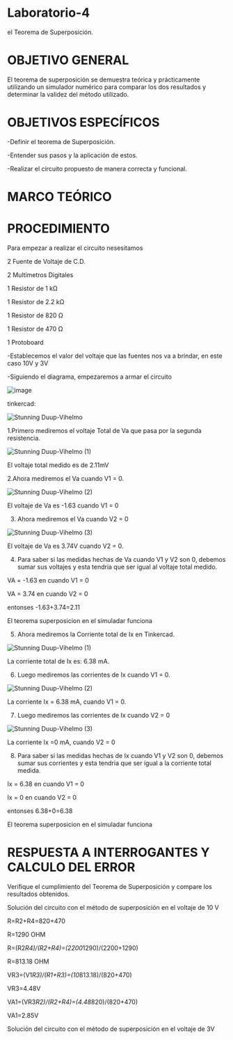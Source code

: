 # Laboratorio-4
 el Teorema de Superposición.

# OBJETIVO GENERAL

El teorema de superposición se demuestra teórica y prácticamente utilizando un simulador numérico para comparar los dos resultados y determinar la validez del método utilizado.

# OBJETIVOS ESPECÍFICOS

-Definir el teorema de Superposición.

-Entender sus pasos y la aplicación de estos.

-Realizar el circuito propuesto de manera correcta y funcional.

# MARCO TEÓRICO

# PROCEDIMIENTO

Para empezar a realizar el circuito nesesitamos

2 Fuente de Voltaje de C.D.

2 Multímetros Digitales

1 Resistor de 1 kΩ

1 Resistor de 2.2 kΩ

1 Resistor de 820 Ω

1 Resistor de 470 Ω

1 Protoboard

-Establecemos el valor del voltaje que las fuentes nos va a brindar, en este caso 10V y 3V

-Siguiendo el diagrama, empezaremos a armar el circuito

![image](https://user-images.githubusercontent.com/116819463/209029232-70389e78-1f9b-4cad-b2e6-ab6df936b5d5.png)

tinkercad:

![Stunning Duup-Vihelmo](https://user-images.githubusercontent.com/116819463/209029403-e5134da2-0eda-4be1-8152-330cab89d920.png)

1.Primero mediremos el voltaje Total de Va que pasa por la segunda resistencia.

![Stunning Duup-Vihelmo (1)](https://user-images.githubusercontent.com/116819463/209030629-9cd52cb3-6ada-463e-bad2-baec43853a4e.png)

El voltaje total medido es de 2.11mV

2.Ahora mediremos el Va cuando V1 = 0.

![Stunning Duup-Vihelmo (2)](https://user-images.githubusercontent.com/116819463/209031102-feb17dc3-4168-4047-bfcb-d754df5a3b6f.png)


El voltaje de Va es -1.63 cuando V1 = 0

3. Ahora mediremos el Va cuando V2 = 0

![Stunning Duup-Vihelmo (3)](https://user-images.githubusercontent.com/116819463/209031063-2d36b1cb-aeca-48e5-93ab-fae373949f25.png)

El voltaje de Va es 3.74V cuando V2 = 0.

4. Para saber si las medidas hechas de Va cuando V1 y V2 son 0, debemos sumar sus voltajes y esta tendria que ser igual al voltaje total medido.

VA = -1.63 en cuando V1 = 0

VA = 3.74 en cuando V2 = 0

entonses -1.63+3.74=2.11

El teorema superposicion en el simuladar funciona

5. Ahora mediremos la Corriente total de Ix en Tinkercad.

![Stunning Duup-Vihelmo (1)](https://user-images.githubusercontent.com/116819463/209030654-aa8fc704-4640-4738-8707-171c2315c033.png)

La corriente total de Ix es: 6.38 mA.

6. Luego mediremos las corrientes de Ix cuando V1 = 0.

![Stunning Duup-Vihelmo (2)](https://user-images.githubusercontent.com/116819463/209031107-427c5745-e639-4a7f-8a63-080b851a076d.png)

La corriente Ix = 6.38 mA, cuando V1 = 0.

7. Luego mediremos las corrientes de Ix cuando V2 = 0

![Stunning Duup-Vihelmo (3)](https://user-images.githubusercontent.com/116819463/209031032-2a0f3a69-ae23-45b3-92b8-817ca569156d.png)

La corriente Ix =0 mA, cuando V2 = 0

8. Para saber si las medidas hechas de Ix cuando V1 y V2 son 0, debemos sumar sus corrientes y esta tendria que ser igual a la corriente total medida.

Ix = 6.38 en cuando V1 = 0

Ix = 0 en cuando V2 = 0

entonses 6.38+0=6.38

El teorema superposicion en el simuladar funciona

# RESPUESTA A INTERROGANTES Y CALCULO DEL ERROR

Verifique el cumplimiento del Teorema de Superposición y compare los resultados obtenidos.

Solución del circuito con el método de superposición en el voltaje de 10 V

R=R2+R4=820+470

R=1290 OHM

R=(R2*R4)/(R2+R4)=(2200*1290)/(2200+1290)

R=813.18 OHM

VR3=(V1*R3)/(R1+R3)=(10*813.18)/(820+470)

VR3=4.48V

VA1=(VR3*R2)/(R2+R4)=(4.48*820)/(820+470)

VA1=2.85V

Solución del circuito con el método de superposición en el voltaje de 3V



